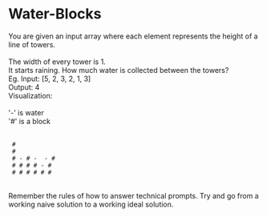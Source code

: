 # Water-Blocks

You are given an input array where each element represents the height of a line of towers. <br>
<br>
The width of every tower is 1.<br>
It starts raining. How much water is collected between the towers? <br>
Eg. Input: [5, 2, 3, 2, 1, 3]<br>
Output: 4<br>
Visualization:<br>
<br>
'-' is water<br>
 '#' is a block<br>
<br>
```
 #
 #
 # - # -  - #
 # # # # - #
 # # # # # #
 ```
<br>
Remember the rules of how to answer technical prompts. Try and go from a working naive solution to a working ideal solution.<br>
